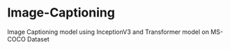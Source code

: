 # Image-Captioning
Image Captioning model using InceptionV3 and Transformer model on MS-COCO Dataset
